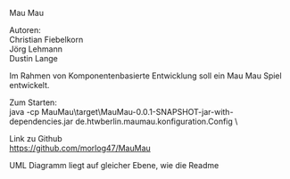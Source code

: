 Mau Mau

Autoren: \
Christian Fiebelkorn \
Jörg Lehmann \
Dustin Lange

Im Rahmen von Komponentenbasierte Entwicklung soll ein Mau Mau Spiel entwickelt.

Zum Starten:\
java -cp MauMau\target\MauMau-0.0.1-SNAPSHOT-jar-with-dependencies.jar de.htwberlin.maumau.konfiguration.Config \

Link zu Github\
https://github.com/morlog47/MauMau

UML Diagramm liegt auf gleicher Ebene, wie die Readme